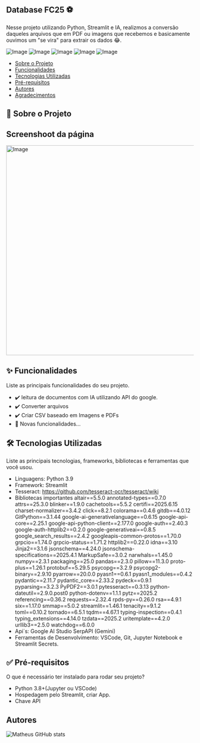## Database FC25 ⚽

Nesse projeto utilizando Python, Streamlit e IA, realizmos a conversão daqueles arquivos que em PDF ou imagens que recebemos e basicamente ouvimos um "se vira" para extrair os dados 😂.

![Image](https://github.com/user-attachments/assets/c26fffb6-7202-4700-b419-5387918b952a)
![Image](https://github.com/user-attachments/assets/f7f06ca8-e2fb-499d-bd8d-893303664c49)
![Image](https://github.com/user-attachments/assets/822588db-9554-401a-a463-22ad8ad2d0d1)
![Image](https://github.com/user-attachments/assets/ebf3aefc-68f9-4ccd-a8ff-4ee13ebc2647)
![Image](![Image](https://github.com/user-attachments/assets/ebf3aefc-68f9-4ccd-a8ff-4ee13ebc2647))

* [Sobre o Projeto](#sobre-o-projeto)
* [Funcionalidades](#funcionalidades)
* [Tecnologias Utilizadas](#tecnologias-utilizadas)
* [Pré-requisitos](#pré-requisitos)
* [Autores](#autores)
* [Agradecimentos](#agradecimentos)

## 🧐 Sobre o Projeto

## Screenshoot da página
<img width="1871" height="562" alt="Image" src="https://github.com/user-attachments/assets/4e58dddc-79e7-4048-bb18-96b29e2dd4ce" />

## ✨ Funcionalidades

Liste as principais funcionalidades do seu projeto.
* ✔️ leitura de documentos com IA utilizando API do google.
* ✔️ Converter arquivos
* ✔️ Criar CSV baseado em Imagens e PDFs
* 🚧 Novas funcionalidades...

## 🛠️ Tecnologias Utilizadas

Liste as principais tecnologias, frameworks, bibliotecas e ferramentas que você usou.
* Linguagens: Python 3.9
* Framework: Streamlit
* Tesseract: https://github.com/tesseract-ocr/tesseract/wiki
* Bibliotecas importantes
altair==5.5.0
annotated-types==0.7.0
attrs==25.3.0
blinker==1.9.0
cachetools==5.5.2
certifi==2025.6.15
charset-normalizer==3.4.2
click==8.2.1
colorama==0.4.6
gitdb==4.0.12
GitPython==3.1.44
google-ai-generativelanguage==0.6.15
google-api-core==2.25.1
google-api-python-client==2.177.0
google-auth==2.40.3
google-auth-httplib2==0.2.0
google-generativeai==0.8.5
google_search_results==2.4.2
googleapis-common-protos==1.70.0
grpcio==1.74.0
grpcio-status==1.71.2
httplib2==0.22.0
idna==3.10
Jinja2==3.1.6
jsonschema==4.24.0
jsonschema-specifications==2025.4.1
MarkupSafe==3.0.2
narwhals==1.45.0
numpy==2.3.1
packaging==25.0
pandas==2.3.0
pillow==11.3.0
proto-plus==1.26.1
protobuf==5.29.5
psycopg==3.2.9
psycopg2-binary==2.9.10
pyarrow==20.0.0
pyasn1==0.6.1
pyasn1_modules==0.4.2
pydantic==2.11.7
pydantic_core==2.33.2
pydeck==0.9.1
pyparsing==3.2.3
PyPDF2==3.0.1
pytesseract==0.3.13
python-dateutil==2.9.0.post0
python-dotenv==1.1.1
pytz==2025.2
referencing==0.36.2
requests==2.32.4
rpds-py==0.26.0
rsa==4.9.1
six==1.17.0
smmap==5.0.2
streamlit==1.46.1
tenacity==9.1.2
toml==0.10.2
tornado==6.5.1
tqdm==4.67.1
typing-inspection==0.4.1
typing_extensions==4.14.0
tzdata==2025.2
uritemplate==4.2.0
urllib3==2.5.0
watchdog==6.0.0
* Api´s: Google AI Studio SerpAPI (Gemini)
* Ferramentas de Desenvolvimento: VSCode, Git, Jupyter Notebook e Streamlit Secrets. 

## ✅ Pré-requisitos

O que é necessário ter instalado para rodar seu projeto?
* Python 3.8+(Jupyter ou VSCode)
* Hospedagem pelo Streamlit, criar App.
* Chave API

## Autores

![Matheus GitHub stats](https://github-readme-stats.vercel.app/api?username=MthGS&show_icons=true&theme=radical)
